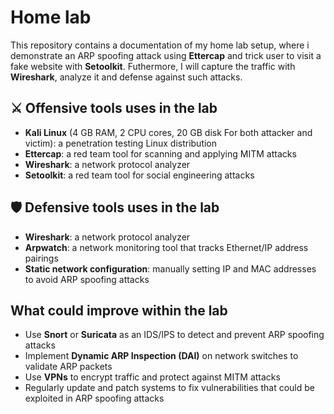 # Home lab

This repository contains a documentation of my home lab setup, where i demonstrate an ARP spoofing attack using **Ettercap** and trick user to visit a fake website with **Setoolkit**. Futhermore, I will capture the traffic with **Wireshark**, analyze it and defense against such attacks.

## ⚔   Offensive tools uses in the lab

- **Kali Linux** (4 GB RAM, 2 CPU cores, 20 GB disk For both attacker and victim): a penetration testing Linux distribution
- **Ettercap**: a red team tool for scanning and applying MITM attacks
- **Wireshark**: a network protocol analyzer
- **Setoolkit**: a red team tool for social engineering attacks

## 🛡   Defensive tools uses in the lab

- **Wireshark**: a network protocol analyzer
- **Arpwatch**: a network monitoring tool that tracks Ethernet/IP address pairings
- **Static network configuration**: manually setting IP and MAC addresses to avoid ARP spoofing attacks

## What could improve within the lab

- Use **Snort** or **Suricata** as an IDS/IPS to detect and prevent ARP spoofing attacks
- Implement **Dynamic ARP Inspection (DAI)** on network switches to validate ARP packets
- Use **VPNs** to encrypt traffic and protect against MITM attacks
- Regularly update and patch systems to fix vulnerabilities that could be exploited in ARP spoofing attacks
